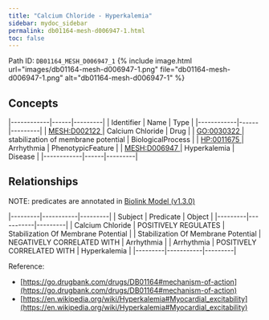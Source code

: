 ```yaml
---
title: "Calcium Chloride - Hyperkalemia"
sidebar: mydoc_sidebar
permalink: db01164-mesh-d006947-1.html
toc: false 
---
```



Path ID: `DB01164_MESH_D006947_1`
{% include image.html url="images/db01164-mesh-d006947-1.png" file="db01164-mesh-d006947-1.png" alt="db01164-mesh-d006947-1" %}

## Concepts

|------------|------|---------|
| Identifier | Name | Type    |
|------------|------|---------|
| <a href="https://identifiers.org/MESH:D002122">MESH:D002122 </a> | Calcium Chloride | Drug |
| <a href="https://identifiers.org/GO:0030322">GO:0030322 </a> | stabilization of membrane potential | BiologicalProcess |
| <a href="https://identifiers.org/HP:0011675">HP:0011675 </a> | Arrhythmia | PhenotypicFeature |
| <a href="https://identifiers.org/MESH:D006947">MESH:D006947 </a> | Hyperkalemia | Disease |
|------------|------|---------|

## Relationships


NOTE: predicates are annotated in <a href="https://github.com/biolink/biolink-model/releases/tag/v1.3.0">Biolink Model (v1.3.0)</a>

|---------|-----------|---------|
| Subject | Predicate | Object  |
|---------|-----------|---------|
| Calcium Chloride | POSITIVELY REGULATES | Stabilization Of Membrane Potential |
| Stabilization Of Membrane Potential | NEGATIVELY CORRELATED WITH | Arrhythmia |
| Arrhythmia | POSITIVELY CORRELATED WITH | Hyperkalemia |
|---------|-----------|---------|

Reference: 
  - [https://go.drugbank.com/drugs/DB01164#mechanism-of-action](https://go.drugbank.com/drugs/DB01164#mechanism-of-action)
  - [https://en.wikipedia.org/wiki/Hyperkalemia#Myocardial_excitability](https://en.wikipedia.org/wiki/Hyperkalemia#Myocardial_excitability)
